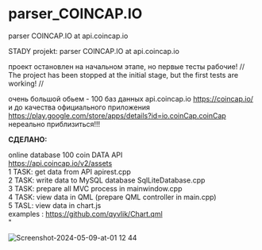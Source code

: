 # parser_COINCAP.IO
parser COINCAP.IO at api.coincap.io


STADY projekt: parser COINCAP.IO at api.coincap.io

проект остановлен на начальном этапе, но первые тесты рабочие! // The project has been stopped at the initial stage, but the first tests are working! //

очень большой обьем - 100 баз данных api.coincap.io https://coincap.io/
и до качества официального приложения https://play.google.com/store/apps/details?id=io.coinCap.coinCap
нереально  приблизиться!!!

**СДЕЛАНО:**

<div>online database 100 coin DATA API<br>
                            <a href=https://api.coincap.io/v2/assets>https://api.coincap.io/v2/assets</a><br>
                            1 TASK: get data from API apirest.cpp<br>
                            2 TASK: write data to MySQL database SqlLiteDatabase.cpp<br>
                            3 TASK: prepare all MVC process in mainwindow.cpp<br>
                            4 TASK: view data in QML (prepare QML controller in main.cpp)<br>
                            5 TASL: view data in chart.js<br> examples : <a href=https://github.com/qyvlik/Chart.qml>https://github.com/qyvlik/Chart.qml</a><br>
                            </div>"

 
![Screenshot-2024-05-09-at-01 12 44](https://github.com/dmytra/parser_COINCAP.IO/assets/105235692/a68ffa5a-f4a6-4471-8279-c9e5bdbedf6c)

